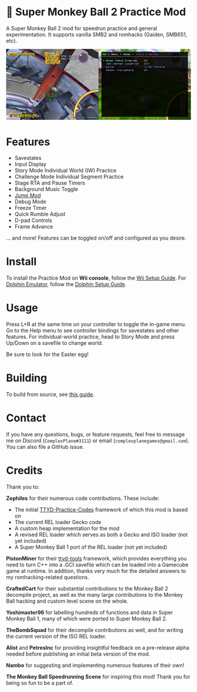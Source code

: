 # :confetti_ball: Super Monkey Ball 2 Practice Mod

A Super Monkey Ball 2 mod for speedrun practice and general experimentation. It supports vanilla SMB2 and romhacks (Gaiden, SMB651, etc).

![Dual Screenshots](doc/dual-screenshot.png)

# Features

* Savestates
* Input Display
* Story Mode Individual World (IW) Practice
* Challenge Mode Individual Segment Practice
* Stage RTA and Pause Timers
* Background Music Toggle
* [Jump Mod](https://www.youtube.com/watch?v=kWAunK6Av-Q)
* Debug Mode
* Freeze Timer
* Quick Rumble Adjust
* D-pad Controls
* Frame Advance

... and more! Features can be toggled on/off and configured as you desire.

# Install

To install the Practice Mod on **Wii console**, follow the [Wii Setup Guide](doc/wii-setup-guide.md). For [Dolphin Emulator](https://dolphin-emu.org/), follow the [Dolphin Setup Guide](doc/dolphin-setup-guide.md).

# Usage

Press L+R at the same time on your controller to toggle the in-game menu. Go to the Help menu to see controller bindings
for savestates and other features. For individual-world practice, head to Story Mode and press Up/Down on a savefile
to change world.

Be sure to look for the Easter egg!

# Building

To build from source, see [this guide](doc/building.md).

# Contact

If you have any questions, bugs, or feature requests, feel free to message me on Discord (`ComplexPlane#3111`) or
email (`complexplanegames@gmail.com`). You can also file a GitHub issue.

# Credits

Thank you to:

**Zephiles** for their numerous code contributions. These include:

* The initial [TTYD-Practice-Codes](https://github.com/Zephiles/TTYD-Practice-Codes) framework of which this mod is
  based on
* The current REL loader Gecko code
* A custom heap implementation for the mod
* A revised REL loader which serves as both a Gecko and ISO loader (not yet included)
* A Super Monkey Ball 1 port of the REL loader (not yet included)

**PistonMiner** for their [ttyd-tools](https://github.com/PistonMiner/ttyd-tools) framework, which provides everything you need to turn C++ into a .GCI savefile which can be loaded into a Gamecube game at runtime. In addition, thanks very much for the detailed answers to my romhacking-related questions.

**CraftedCart** for their substantial contributions to the Monkey Ball 2 decompile project, as well as the many large contributions to the Monkey Ball hacking and custom level scene on the whole.

**Yoshimaster96** for labelling hundreds of functions and data in Super Monkey Ball 1, many of which were ported to Super Monkey Ball 2.

**TheBombSquad** for their decompile contributions as well, and for writing the current version of the ISO REL loader.

**Alist** and **PetresInc** for providing insightful feedback on a pre-release alpha needed before publishing an initial beta version of the mod.

**Nambo** for suggesting and implementing numerous features of their own!

**The Monkey Ball Speedrunning Scene** for inspiring this mod! Thank you for being so fun to be a part of.
